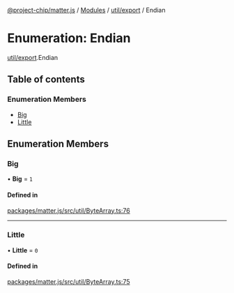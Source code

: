 [@project-chip/matter.js](../README.md) / [Modules](../modules.md) / [util/export](../modules/util_export.md) / Endian

# Enumeration: Endian

[util/export](../modules/util_export.md).Endian

## Table of contents

### Enumeration Members

- [Big](util_export.Endian.md#big)
- [Little](util_export.Endian.md#little)

## Enumeration Members

### Big

• **Big** = ``1``

#### Defined in

[packages/matter.js/src/util/ByteArray.ts:76](https://github.com/project-chip/matter.js/blob/16d5b0d/packages/matter.js/src/util/ByteArray.ts#L76)

___

### Little

• **Little** = ``0``

#### Defined in

[packages/matter.js/src/util/ByteArray.ts:75](https://github.com/project-chip/matter.js/blob/16d5b0d/packages/matter.js/src/util/ByteArray.ts#L75)
